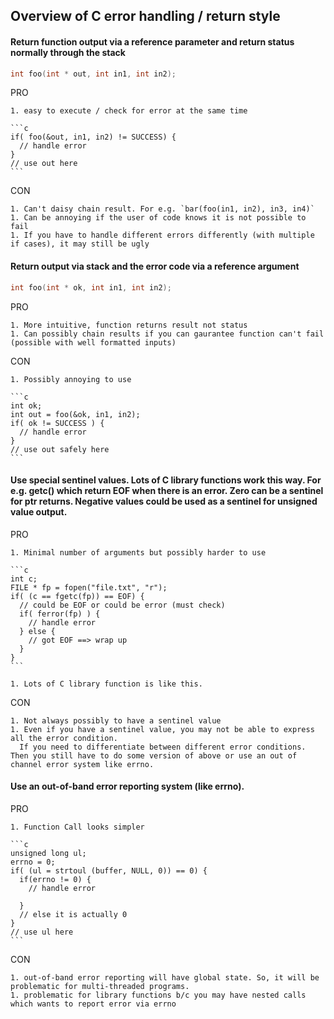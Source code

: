 ## Overview of C error handling / return style


#### Return function output via a reference parameter and return status normally through the stack

  ```c
  int foo(int * out, int in1, int in2);
  ```

  PRO

    1. easy to execute / check for error at the same time

    ```c
    if( foo(&out, in1, in2) != SUCCESS) {
      // handle error
    }
    // use out here
    ```

  CON
  
    1. Can't daisy chain result. For e.g. `bar(foo(in1, in2), in3, in4)`
    1. Can be annoying if the user of code knows it is not possible to fail
    1. If you have to handle different errors differently (with multiple if cases), it may still be ugly

#### Return output via stack and the error code via a reference argument

  ```c
  int foo(int * ok, int in1, int in2);
  ```

  PRO
  
    1. More intuitive, function returns result not status
    1. Can possibly chain results if you can gaurantee function can't fail (possible with well formatted inputs)
  
  CON
  
    1. Possibly annoying to use
    
    ```c
    int ok;
    int out = foo(&ok, in1, in2);
    if( ok != SUCCESS ) {
      // handle error
    }
    // use out safely here
    ```
    
#### Use special sentinel values. Lots of C library functions work this way. For e.g. getc() which return EOF when there is an error. Zero can be a sentinel for ptr returns. Negative values could be used as a sentinel for unsigned value output.

  PRO
  
    1. Minimal number of arguments but possibly harder to use
    
    ```c
    int c;
    FILE * fp = fopen("file.txt", "r");
    if( (c == fgetc(fp)) == EOF) {
      // could be EOF or could be error (must check)
      if( ferror(fp) ) {
        // handle error
      } else {
        // got EOF ==> wrap up 
      }
    }
    ```
    
    1. Lots of C library function is like this.
    
  CON
  
    1. Not always possibly to have a sentinel value
    1. Even if you have a sentinel value, you may not be able to express all the error condition. 
      If you need to differentiate between different error conditions. Then you still have to do some version of above or use an out of channel error system like errno.
      
#### Use an out-of-band error reporting system (like errno).

  PRO
  
    1. Function Call looks simpler
    
    ```c
    unsigned long ul; 
    errno = 0;
    if( (ul = strtoul (buffer, NULL, 0)) == 0) {
      if(errno != 0) {
        // handle error
        
      }
      // else it is actually 0
    }
    // use ul here
    ```
    
  CON
  
    1. out-of-band error reporting will have global state. So, it will be problematic for multi-threaded programs.
    1. problematic for library functions b/c you may have nested calls which wants to report error via errno
    

    

   

